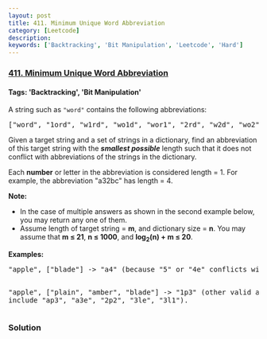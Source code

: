 ```yaml
---
layout: post
title: 411. Minimum Unique Word Abbreviation
category: [Leetcode]
description: 
keywords: ['Backtracking', 'Bit Manipulation', 'Leetcode', 'Hard']
---
```

### [411. Minimum Unique Word Abbreviation](https://leetcode.com/problems/minimum-unique-word-abbreviation)

#### Tags: 'Backtracking', 'Bit Manipulation'

<div class="content__u3I1 question-content__JfgR"><div><p>A string such as <code>"word"</code> contains the following abbreviations:</p>
<pre>["word", "1ord", "w1rd", "wo1d", "wor1", "2rd", "w2d", "wo2", "1o1d", "1or1", "w1r1", "1o2", "2r1", "3d", "w3", "4"]
</pre>
<p>Given a target string and a set of strings in a dictionary, find an abbreviation of this target string with the <b><i>smallest possible</i></b> length such that it does not conflict with abbreviations of the strings in the dictionary. </p>
<p>Each <b>number</b> or letter in the abbreviation is considered length = 1. For example, the abbreviation "a32bc" has length = 4.</p>
<p><b>Note:</b><br/>
</p><ul>
<li>In the case of multiple answers as shown in the second example below, you may return any one of them.</li>
<li>Assume length of target string = <b>m</b>, and dictionary size = <b>n</b>. You may assume that <b>m ≤ 21</b>, <b>n ≤ 1000</b>, and <b>log<sub>2</sub>(n) + m ≤ 20</b>.</li>
</ul>
<p></p>
<p><b>Examples:</b><br/>
</p><pre>"apple", ["blade"] -&gt; "a4" (because "5" or "4e" conflicts with "blade")

"apple", ["plain", "amber", "blade"] -&gt; "1p3" (other valid answers include "ap3", "a3e", "2p2", "3le", "3l1").
</pre>
<p></p></div></div>

### Solution
